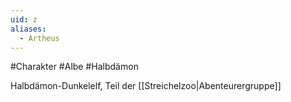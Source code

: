 ```yaml
---
uid: z
aliases:
  - Artheus
---
```

#Charakter #Albe #Halbdämon

Halbdämon-Dunkelelf, Teil der [[Streichelzoo|Abenteurergruppe]]
